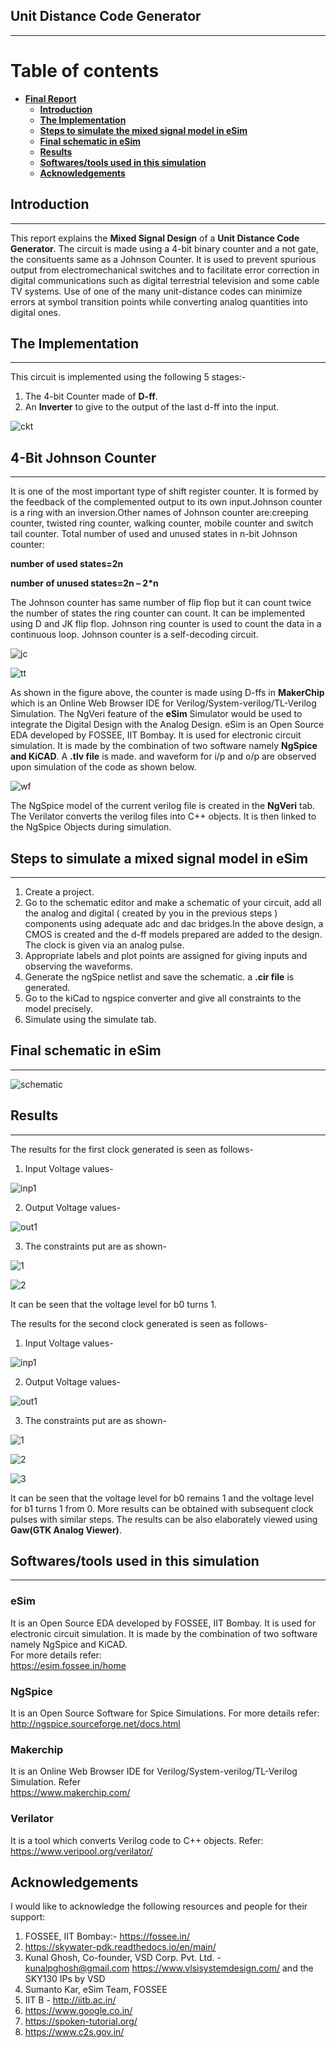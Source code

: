 
## **Unit Distance Code Generator**
---
# Table of contents

- [**Final Report**](#final-report)
  - [**Introduction**](#Introduction)
  - [**The Implementation**](#the-implementation)
  - [**Steps to simulate the mixed signal model in eSim**](#steps-to-simulate-a-mixed-signal-model-in-esim)
  - [**Final schematic in eSim**](#final-schematic-in-esim)
  - [**Results**](#results)
  - [**Softwares/tools used in this simulation**](#softwarestools-used-in-this-simulation)
  - [**Acknowledgements**](#acknowledgements)

## **Introduction**
---
This report explains the **Mixed Signal Design** of a **Unit Distance Code Generator**. The circuit is made using a 4-bit binary counter and a not gate, the consituents same as a Johnson Counter. It is used to prevent spurious output from electromechanical switches and to facilitate error correction in digital communications such as digital terrestrial television and some cable TV systems. Use of one of the many unit-distance codes can minimize errors at symbol transition points while converting analog quantities into digital ones.

## **The Implementation**
---
This circuit is implemented using the following 5 stages:-

1. The 4-bit Counter made of **D-ff**.
2. An **Inverter** to give to the output of the last d-ff into the input.

![ckt](https://github.com/Amreen-Kaur/Mixed-Signal_Hackathon/blob/main/images/fig2.png)

## **4-Bit Johnson Counter**
---
It is one of the most important type of shift register counter. It is formed by the feedback of the complemented output to its own input.Johnson counter is a ring with an inversion.Other names of Johnson counter are:creeping counter, twisted ring counter, walking counter, mobile counter and switch tail counter. Total number of used and unused states in n-bit Johnson counter: 

**number of used states=2n** 

**number of unused states=2n – 2*n**

The Johnson counter has same number of flip flop but it can count twice the number of states the ring counter can count. It can be implemented using D and JK flip flop. Johnson ring counter is used to count the data in a continuous loop. Johnson counter is a self-decoding circuit.

![jc](https://github.com/Amreen-Kaur/Mixed-Signal_Hackathon/blob/main/images/fig1.png)

![tt](https://github.com/Amreen-Kaur/Mixed-Signal_Hackathon/blob/main/images/fig3.png)

As shown in the figure above, the counter is made using D-ffs in **MakerChip** which is an Online Web Browser IDE for Verilog/System-verilog/TL-Verilog Simulation. The NgVeri feature of the **eSim** Simulator would be used to integrate the Digital Design with the Analog Design. eSim is an Open Source EDA developed by FOSSEE, IIT Bombay. It is used for electronic circuit simulation. It is made by the combination of two software namely **NgSpice and KiCAD**. A **.tlv file** is made. and waveform for i/p and o/p are observed upon simulation of the code as shown below. 

![wf](https://github.com/Amreen-Kaur/Mixed-Signal_Hackathon/blob/main/images/fig4.png)

The NgSpice model of the current verilog file is created in the **NgVeri** tab. The Verilator converts the verilog files into C++ objects. It is then linked to the NgSpice Objects during simulation. 

## **Steps to simulate a mixed signal model in eSim**
---

1. Create a project.
2. Go to the schematic editor and make a schematic of your circuit, add all the analog and digital ( created by you in the previous steps ) components using adequate adc and dac bridges.In the above design, a CMOS is created and the d-ff models prepared are added to the design. The clock is given via an analog pulse.
3. Appropriate labels and plot points are assigned for giving inputs and observing the waveforms.
8. Generate the ngSpice netlist and save the schematic. a **.cir file** is generated.
9. Go to the kiCad to ngspice converter and give all constraints to the model precisely.
10. Simulate using the simulate tab.

## **Final schematic in eSim**
----

![schematic](https://github.com/Amreen-Kaur/Mixed-Signal_Hackathon/blob/main/images/amr_ckt.png)

## **Results**
---
The results for the first clock generated is seen as follows-

1. Input Voltage values-

![inp1](https://github.com/Amreen-Kaur/Mixed-Signal_Hackathon/blob/main/images/amr_inputs.png)

2. Output Voltage values-

![out1](https://github.com/Amreen-Kaur/Mixed-Signal_Hackathon/blob/main/images/amr_outputs.png)

3. The constraints put are as shown-

![1](https://github.com/Amreen-Kaur/Mixed-Signal_Hackathon/blob/main/images/amr_kicad1.png)

![2](https://github.com/Amreen-Kaur/Mixed-Signal_Hackathon/blob/main/images/amr_kicad2.png)

It can be seen that the voltage level for b0 turns 1.

The results for the second clock generated is seen as follows-

1. Input Voltage values-

![inp1](https://github.com/Amreen-Kaur/Mixed-Signal_Hackathon/blob/main/images/amr_inputs2.png)

2. Output Voltage values-

![out1](https://github.com/Amreen-Kaur/Mixed-Signal_Hackathon/blob/main/images/amr_outputs2.png)

3. The constraints put are as shown-

![1](https://github.com/Amreen-Kaur/Mixed-Signal_Hackathon/blob/main/images/amr_kicad21.png)

![2](https://github.com/Amreen-Kaur/Mixed-Signal_Hackathon/blob/main/images/amr_kicad3.png)

![3](https://github.com/Amreen-Kaur/Mixed-Signal_Hackathon/blob/main/images/amr_kicad4.png)

It can be seen that the voltage level for b0 remains 1 and the voltage level for b1 turns 1 from 0. More results can be obtained with subsequent clock pulses with similar steps. The results can be also elaborately viewed using **Gaw(GTK Analog Viewer)**.

## **Softwares/tools used in this simulation**
---
### eSim
It is an Open Source EDA developed by FOSSEE, IIT Bombay. It is used for electronic circuit simulation. It is made by the combination of two software namely NgSpice and KiCAD.
</br>
For more details refer:
</br>
https://esim.fossee.in/home

### NgSpice
It is an Open Source Software for Spice Simulations. For more details refer:
</br>
http://ngspice.sourceforge.net/docs.html

### Makerchip
It is an Online Web Browser IDE for Verilog/System-verilog/TL-Verilog Simulation. Refer
</br> https://www.makerchip.com/

### Verilator
It is a tool which converts Verilog code to C++ objects. Refer:
https://www.veripool.org/verilator/

## **Acknowledgements**
I would like to acknowledge the following resources and people for their support:
1. FOSSEE, IIT Bombay:-  https://fossee.in/
2. https://skywater-pdk.readthedocs.io/en/main/
3. Kunal Ghosh, Co-founder, VSD Corp. Pvt. Ltd. - kunalpghosh@gmail.com https://www.vlsisystemdesign.com/ and the SKY130 IPs by VSD 
4. Sumanto Kar, eSim Team, FOSSEE
5. IIT B - http://iitb.ac.in/
6. https://www.google.co.in/
7. https://spoken-tutorial.org/
8. https://www.c2s.gov.in/


